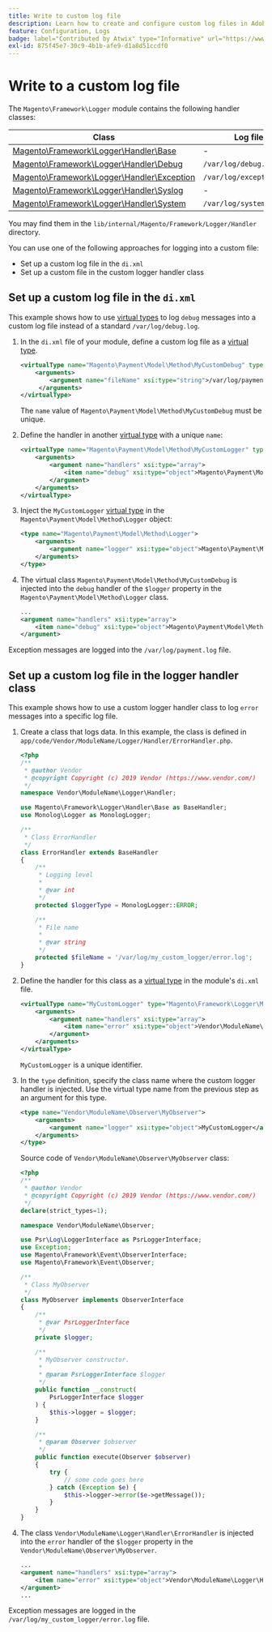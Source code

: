 ```yaml
---
title: Write to custom log file
description: Learn how to create and configure custom log files in Adobe Commerce. Discover logger handlers and custom logging implementation.
feature: Configuration, Logs
badge: label="Contributed by Atwix" type="Informative" url="https://www.atwix.com/" tooltip="Atwix"
exl-id: 875f45e7-30c9-4b1b-afe9-d1a8d51ccdf0
---
```

# Write to a custom log file

The `Magento\Framework\Logger` module contains the following handler classes:

| Class | Log file |
| ----- | -------- |
| [Magento\Framework\Logger\Handler\Base][base] | - |
| [Magento\Framework\Logger\Handler\Debug][debug] | `/var/log/debug.log` |
| [Magento\Framework\Logger\Handler\Exception][exception] | `/var/log/exception.log` |
| [Magento\Framework\Logger\Handler\Syslog][syslog] | - |
| [Magento\Framework\Logger\Handler\System][system] | `/var/log/system.log` |

You may find them in the `lib/internal/Magento/Framework/Logger/Handler` directory.

You can use one of the following approaches for logging into a custom file:

-  Set up a custom log file in the `di.xml`
-  Set up a custom file in the custom logger handler class

## Set up a custom log file in the `di.xml`

This example shows how to use [virtual types](https://developer.adobe.com/commerce/php/development/build/dependency-injection-file/#virtual-types) to log `debug` messages into a custom log file instead of a standard `/var/log/debug.log`.

1. In the `di.xml` file of your module, define a custom log file as a [virtual type](https://developer.adobe.com/commerce/php/development/build/dependency-injection-file/#virtual-types).

   ```xml
   <virtualType name="Magento\Payment\Model\Method\MyCustomDebug" type="Magento\Framework\Logger\Handler\Base">
       <arguments>
           <argument name="fileName" xsi:type="string">/var/log/payment.log</argument>
        </arguments>
   </virtualType>
   ```

   The `name` value of `Magento\Payment\Model\Method\MyCustomDebug` must be unique.

1. Define the handler in another [virtual type](https://developer.adobe.com/commerce/php/development/build/dependency-injection-file/#virtual-types) with a unique `name`:

   ```xml
   <virtualType name="Magento\Payment\Model\Method\MyCustomLogger" type="Magento\Framework\Logger\Monolog">
       <arguments>
           <argument name="handlers" xsi:type="array">
               <item name="debug" xsi:type="object">Magento\Payment\Model\Method\MyCustomDebug</item>
           </argument>
       </arguments>
   </virtualType>
   ```

1. Inject the `MyCustomLogger` [virtual type](https://developer.adobe.com/commerce/php/development/build/dependency-injection-file/#virtual-types) in the `Magento\Payment\Model\Method\Logger` object:

   ```xml
   <type name="Magento\Payment\Model\Method\Logger">
       <arguments>
           <argument name="logger" xsi:type="object">Magento\Payment\Model\Method\MyCustomLogger</argument>
       </arguments>
   </type>
   ```

1. The virtual class `Magento\Payment\Model\Method\MyCustomDebug` is injected into the `debug` handler of the `$logger` property in the `Magento\Payment\Model\Method\Logger` class.

   ```xml
   ...
   <argument name="handlers" xsi:type="array">
       <item name="debug" xsi:type="object">Magento\Payment\Model\Method\MyCustomDebug</item>
   </argument>
   ```

Exception messages are logged into the `/var/log/payment.log` file.

## Set up a custom log file in the logger handler class

This example shows how to use a custom logger handler class to log `error` messages into a specific log file.

1. Create a class that logs data. In this example, the class is defined in `app/code/Vendor/ModuleName/Logger/Handler/ErrorHandler.php`.

   ```php
   <?php
   /**
    * @author Vendor
    * @copyright Copyright (c) 2019 Vendor (https://www.vendor.com/)
    */
   namespace Vendor\ModuleName\Logger\Handler;

   use Magento\Framework\Logger\Handler\Base as BaseHandler;
   use Monolog\Logger as MonologLogger;

   /**
    * Class ErrorHandler
    */
   class ErrorHandler extends BaseHandler
   {
       /**
        * Logging level
        *
        * @var int
        */
       protected $loggerType = MonologLogger::ERROR;

       /**
        * File name
        *
        * @var string
        */
       protected $fileName = '/var/log/my_custom_logger/error.log';
   }
   ```

1. Define the handler for this class as a [virtual type](https://developer.adobe.com/commerce/php/development/build/dependency-injection-file/#virtual-types) in the module's `di.xml` file.

   ```xml
   <virtualType name="MyCustomLogger" type="Magento\Framework\Logger\Monolog">
       <arguments>
           <argument name="handlers" xsi:type="array">
               <item name="error" xsi:type="object">Vendor\ModuleName\Logger\Handler\ErrorHandler</item>
           </argument>
       </arguments>
   </virtualType>
   ```

   `MyCustomLogger` is a unique identifier.

1. In the `type` definition, specify the class name where the custom logger handler is injected. Use the virtual type name from the previous step as an argument for this type.

   ```xml
   <type name="Vendor\ModuleName\Observer\MyObserver">
       <arguments>
           <argument name="logger" xsi:type="object">MyCustomLogger</argument>
       </arguments>
   </type>
   ```

   Source code of `Vendor\ModuleName\Observer\MyObserver` class:

   ```php
   <?php
   /**
    * @author Vendor
    * @copyright Copyright (c) 2019 Vendor (https://www.vendor.com/)
    */
   declare(strict_types=1);

   namespace Vendor\ModuleName\Observer;

   use Psr\Log\LoggerInterface as PsrLoggerInterface;
   use Exception;
   use Magento\Framework\Event\ObserverInterface;
   use Magento\Framework\Event\Observer;

   /**
    * Class MyObserver
    */
   class MyObserver implements ObserverInterface
   {
       /**
        * @var PsrLoggerInterface
        */
       private $logger;

       /**
        * MyObserver constructor.
        *
        * @param PsrLoggerInterface $logger
        */
       public function __construct(
           PsrLoggerInterface $logger
       ) {
           $this->logger = $logger;
       }

       /**
        * @param Observer $observer
        */
       public function execute(Observer $observer)
       {
           try {
               // some code goes here
           } catch (Exception $e) {
               $this->logger->error($e->getMessage());
           }
       }
   }
   ```

1. The class `Vendor\ModuleName\Logger\Handler\ErrorHandler` is injected into the `error` handler of the `$logger` property in the `Vendor\ModuleName\Observer\MyObserver`.

   ```xml
   ...
   <argument name="handlers" xsi:type="array">
       <item name="error" xsi:type="object">Vendor\ModuleName\Logger\Handler\ErrorHandler</item>
   </argument>
   ...
   ```

Exception messages are logged in the `/var/log/my_custom_logger/error.log` file.

<!-- link definitions -->

[base]: https://github.com/magento/magento2/blob/2.4/lib/internal/Magento/Framework/Logger/Handler/Base.php
[debug]: https://github.com/magento/magento2/blob/2.4/lib/internal/Magento/Framework/Logger/Handler/Debug.php
[exception]: https://github.com/magento/magento2/blob/2.4/lib/internal/Magento/Framework/Logger/Handler/Exception.php
[syslog]: https://github.com/magento/magento2/blob/2.4/lib/internal/Magento/Framework/Logger/Handler/Syslog.php
[system]: https://github.com/magento/magento2/blob/2.4/lib/internal/Magento/Framework/Logger/Handler/System.php
